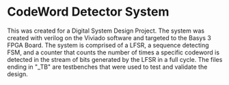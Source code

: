 # CodeWord Detector System

This was created for a Digital System Design Project. 
The system was created with verilog on the Viviado software and targeted to the Basys 3 FPGA Board.
The system is comprised of a LFSR, a sequence detecting FSM, and a counter that counts the number of times a specific codeword is detected in the stream of bits generated by the LFSR in a full cycle.
The files ending in "_TB" are testbenches that were used to test and validate the design.
